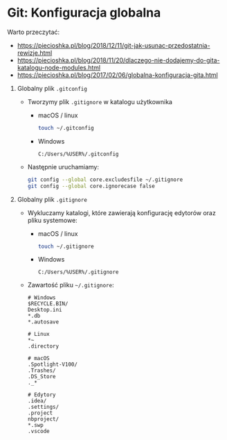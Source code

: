 # Git: Konfiguracja globalna

Warto przeczytać:

- <https://piecioshka.pl/blog/2018/12/11/git-jak-usunac-przedostatnia-rewizje.html>
- <https://piecioshka.pl/blog/2018/11/20/dlaczego-nie-dodajemy-do-gita-katalogu-node-modules.html>
- <https://piecioshka.pl/blog/2017/02/06/globalna-konfiguracja-gita.html>

1. Globalny plik `.gitconfig`

    * Tworzymy plik `.gitignore` w katalogu użytkownika

        + macOS / linux

            ```bash
            touch ~/.gitconfig
            ```

        + Windows

            `C:/Users/%USER%/.gitconfig`

    * Następnie uruchamiamy:

        ```bash
        git config --global core.excludesfile ~/.gitignore
        git config --global core.ignorecase false
        ```

2. Globalny plik `.gitignore`

    * Wykluczamy katalogi, które zawierają konfigurację edytorów oraz pliku systemowe:

        + macOS / linux

            ```bash
            touch ~/.gitignore
            ```

        + Windows

            `C:/Users/%USER%/.gitignore`

    * Zawartość pliku `~/.gitignore`:

        ```text
        # Windows
        $RECYCLE.BIN/
        Desktop.ini
        *.db
        *.autosave

        # Linux
        *~
        .directory

        # macOS
        .Spotlight-V100/
        .Trashes/
        .DS_Store
        ._*

        # Edytory
        .idea/
        .settings/
        .project
        nbproject/
        *.swp
        .vscode
        ```
